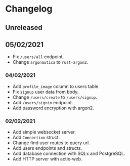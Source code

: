 # Changelog

## Unreleased

## 05/02/2021
-   Fix `/users/all` endpoint.
-   Change `argonautica` to `rust-argon2`.

### 04/02/2021
-   Add `profile_image` column to users table.
-   Fix `signup` user data from body.
-   Change `/users/create` to `/users/signup`.
-   Add `/users/signin` endpoint.
-   Add password encryption with argon2.

### 02/02/2021
-   Add simple websocket server.
-   Add `Connection` struct.
-   Change find user routes to query url.
-   Add users endpoints and structs.
-   Add database connection with SQLx and PostgreSQL.
-   Add HTTP server with actix-web.
